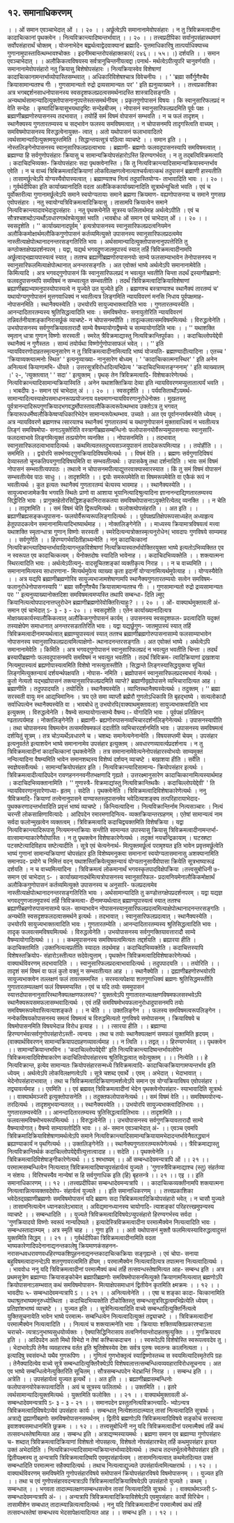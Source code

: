 ## १२. समानाधिकरणम्
। । ओं समान एवञ्चाभेदात् ओं । । २० । ।
अर्छूत्वेऽपि समानानामेवोपसंहारः । न तु त्रिविक्रमत्वादीना कादाचित्कानां
पृथक्त्वेन । नित्यविक्रान्त्यादिष्वन्तर्भावात् । । २० । ।
तत्त्वप्रदीपिका
सर्वानुपसंहास्थमाणं सर्वोपसंहारार्थं चोक्तम् । योजनाभेदेन बह्वर्थत्वाद्वेदवाक्यानां ब्रह्मादि-
पूत्तमाधिकारिषु तात्पर्याधिक्याच्च गुणानामुपास्तावित्थम्भावश्चोक्तः । इदनीमबान्तरोपसंहाक्तकारं( २४६। । ५५। ।)
दर्शयति । । समान एवञ्चाभेदात् । । अलौकिकत्वविषयस्य सर्वत्रानुचिन्तनीयत्वद्दा।पनार्थ-
मर्थत्वेऽपीत्युपरि चानुवर्णयति । समानानामेवोपसंहारो नतु क्रियासु बिशेषोपसंहारः ।
नित्यक्रियास्वेव विशेषाणां कादाचित्कानामन्तर्भाव्योपास्तिसम्भवात् । अधिकारिविशेषश्चात्र
विवेचनीयः । ।
' 'ब्रह्मा सर्वैर्गुणैश्चैव क्रियासामान्यतश्च गीः ।
गुणसामान्यतो रुद्रो द्रव्यसामान्यतः पर' ' इति ह्यनुव्याख्याने । ।
तत्त्वप्रकाशिका
अत्र भगबद्दर्शनसाधनोपासनस्य स्वसदृशफलप्रदत्वसमर्थनादस्ति शास्त्रादिसङ्गतिः ।
अन्यथार्थसामान्यादित्युक्तोपासनानुपपत्तेस्तत्समर्थनीयम् । प्रकृतगुणोपासनं विषयः । कि
स्वानुसारिफलप्रदं न वेति सन्देहः । कृष्यादिक्रियासूभयथादृष्टिः सन्देहबीजम् । नोपासनं
स्वानुसारिफलप्रदमिति पूर्वः पक्षः । ब्रह्माणीब्रह्मणोरुपासनस्य तदभावात् । तयोर्हि समं विषमं
वोपासनं सम्भवति । न च फलं तादृशम् । स्थानैक्यस्य गुणतारतम्यस्य च सद्भावेन फलस्य
समविषमत्वात् । न चोपासनमपि तादृगस्त्विति वाच्यम् । समविषमोपासनस्य विरुद्धत्वेनायुक्त-
त्वात् । अतो यथोपासनं फलाभावादितरे त्वर्थसामान्यादित्युक्तमयुस्तमिति । सिद्धान्तयत्सूत्रं
पठित्वा व्याचष्टे । । समान इति । । नोस्तलिङ्गेनोपासनस्य स्वानुसारिफलप्रदत्वाभावः । ब्रह्माणी-
ब्रह्मणोः फलवदुपासनस्यापि समविषमत्वात् । ब्रह्माण्या हि सर्वगुणोपसंहारः क्रियासु च
सामान्यक्रियोपसंहारोऽस्ति हिरण्यगर्भवत् । न तु तद्बत्विविक्रमत्वादि । कदाचिदभिव्यक्त-
क्रियोपसंहारः सदा पृथक्त्वेनास्ति । कि तु नित्यविक्रान्त्यादिसामान्यक्रियास्वन्तर्भाव एवेति । न
च वाच्यं त्रिबिक्रमत्वादिक्रियाणां लोकविलक्षणत्वेनात्याश्चर्यत्वात्कथं तदुपासनं ब्रह्माणी
हास्यतीति । तासामर्छूत्चेऽपि योग्यस्यैवोपास्यत्वात् । ब्रह्माण्याश्च नित्यं तदुपास्तियोग्य-
ताभावादिति भावः । । २० । ।
गुर्वर्थदीपिका
इति कार्याख्यानादिति वदता अलौकिककार्याख्यानादिति सूत्रार्थन्यूचितो भवति । एवं
च पूर्वोक्तरीत्या गुणानामर्छूत्वेऽपि समाने स्वयोग्यतायाः समाने ब्रह्मणा क्रियमाण-
वह्यणोपासनया च समाने गुणसछ एवोपसंहारः । नतु स्वायोग्यत्रिविक्रमत्वादिक्रियासु ।
तासामपि क्रियात्वेन समाने नित्यविक्रान्त्यादावभेदादुपसंहारः । नतु पृथक्त्येनेति सूत्रस्य
फलितार्थमाह अर्थत्वेऽपीति । एवं च सौत्रश्चशब्दोऽप्यर्थोऽवधारणार्थश्चेत्युक्तं भवति ।भावबोधः
ओं समान एवं चाभेदात् ओं । । २० । । स्वसदृशेति । '' कार्याख्यानादपूर्वम् '
इत्यत्रोपासनस्य स्वानुसारिफलप्रदत्वनियमेन अलौकिकमोक्षार्थमलौकिकगुणोपासनं
कर्तव्यमित्युक्ते उपासनस्य स्वानुसारिफलप्रदत्वमेव नास्तीत्याक्षेपोत्थानादनन्तरसङ्गतिरिति
भावः । अर्थसामान्यादित्युक्तोपासनानुपपत्तेरिति तु कण्ठोक्ताक्षेपप्रदर्शनपरम् । यद्वा,
यद्यर्थ भगवद्रुणजातमुपास्यं स्यात् तर्हि त्रिविक्रमत्वादीनामपि अर्छूत्वाद्भह्मायपास्यत्वं
स्यात् । ततश्च ब्रह्याणीब्रह्मणोरुपासनयोः साम्ये फलसाम्याभावेन तेनोपासनस्य न
स्वानुसारिफलमित्याक्षेपोत्थानात् अनन्तरसङ्गतिः । अत एवोक्तं भाष्ये अर्थत्वेऽपि
समानानामेवेति । किमित्यादि । अत्र भगवद्गुणोपासनं किं स्वानुसारिफलप्रदं न भवत्युत
भवतीति चिन्ता तदर्थं द्रस्याणीब्रह्मणो: फलवदुपासनमपि समविषमं न सम्भवत्युत
सम्भवतीति । तदर्थं त्रिविक्रमत्वादिक्रियाविशेषाणां ब्रह्याणीब्रह्यभ्यामनुपास्योपास्यत्वे न
युज्येते उत युज्येते इति । ब्रह्मणश्च बस्त्राण्याश्च स्थानैक्यं तारतम्यं च' यथायोग्यगुणोपासनं
मुत्तगवाधिक्यं न भवतीत्यत्र लिङ्गमिति न्यायविवरणं मनसि निधाय पूर्वपक्षमाह-
नोपासनमिति । स्थानैक्यस्येति । उभयोरपि सायुज्यभाक्त्वादिति भावः ।
गुणतारतम्यस्येति । आनन्दादितारतम्यस्य श्रुतिसिद्धत्वादिति भावः । समविषमोपा-
सनायुतोरिति न्यायविवरणं तन्निवर्तनीयाशङ्कानिरासर्छूकं व्याचष्टे- न चोपासनमपीति ।
तादृल्कलवत्समविषममित्यर्थः । विरुद्धत्वेनेति । उभयोपासनस्य सर्वगुणक्रियावतारादौ साम्ये
वैषम्यायोगाद्वैषम्ये च साम्यायोगादिति भावः । ।
'' यथाशक्ति स्मृतान् धात्रा गुणान् विष्णोः सरस्वती ।
स्मरेत् त्रैविक्रमाद्यास्तु नित्यविक्रान्तिपूर्वकाः । ।
कदाचिल्लोपयेद्देवी स्थानैक्यं न गुणैस्ततः ।
साम्यं तयोर्यथा विष्णोर्गुणोपासाफलं भवेत् । । ''
इति न्यायविवरणोदाहतस्मृत्यनुसारेण न तु त्रिविक्रमत्वादीनामित्यादि भाष्यं
योजयति- ब्रह्माण्यादीत्यादिना । एतच्च ' 'क्रियाव्यक्त्यात्मनोः स्थित' ' इत्यनुव्याख्या-
नानुसारेण बोध्यम् । ' 'कादाचित्कात्मनास्थिर' ' इति अनेन अनित्यत्वं कियाणामभि-
धीयते । उत्तरसूत्रविरोधादित्यभिप्रेत्य ' 'कदाचिदभिव्यत्तङ्ग्ननाम्' ' इति व्याख्यातम् ।' २-, 'त्युक्तत्वात् ' ' सदा' ' इत्युक्तम् । पृथक् तेन त्रिविक्रमत्वादि-
विशेषाकारेणेत्यर्थः । नित्यविक्रान्त्यादिसामान्यक्रियास्विति । अनेन यथाशक्तिक्रिया देव्या
इति न्यायविवरणमप्युत्तातात्पर्यं भवति । ।
भाबदीपः
३- समान एवं चाभेदात् अं । । २० । । स्वसदृशेति । । पर्यवसितार्थोऽयमर्थ-
सामान्यादित्यस्याक्षेपसमाधानरूपप्रयोजनाय वक्ष्यमाणन्यायविवरणानुरोधेनोक्तः । मुखतस्तु
पूर्वत्रानन्दादिरूपगुणक्रियादभगवद्धर्मोपास्तावलौकिकत्वरूपेत्थम्भाव उक्तोऽत्र तु भगवत्
क्रियारूपधर्मेष्वलौकिकेष्वप्यधिकारिभेदेन सामान्यरूपेत्थम्भाव. उच्यते । अत एव
पूर्वानन्तर्यमस्येति ध्येयम् । अत्र न्यायविवरणे ब्रह्मणश्च त्सारयाश्च स्थानैक्यं
गुणतारतम्यं च यथागुणोपासनं मुक्तावाधिक्यं न भवतीत्यत्र लिङ्गं समविषमोपा-
सनाऽयुक्तेरिति वस्त्राणीब्रह्मसम्बन्धिनोः फलोपासनयोर्वैरूप्यमुपासनायाः स्वानुसारि-
फलदत्वाभावे लिङ्गमित्युक्तं तत्प्रयोगेण व्यनक्ति । । नोपासनमिति । । तदभावात्
स्वानुसारिफलदत्वाभावादित्यर्थः । कथमित्यतस्तदुभयसञ्जयुपासनं तावदेकरूपमित्याह । ।
तयोर्हीति । । सममिति । । द्वयोरपि सर्क्भगवद्गुणक्रियादिविषयमित्यर्थः । । विषमं वेति । ।
ब्रह्मणः सर्वगुणादिविषयं देव्यास्ततो चूनकतिपयगुणादिविषयमिति वा सम्भवतीत्यर्थः ।
उपासकेषु तथा दर्शनादिति । भावः समं विषमं नोपासनं सम्भवतीत्यपपाठः । तथात्वे न
चोपासनमपीत्याद्युत्तरवाक्यास्वारस्यात । किं तु समं विषमं वोपासनं सम्भवतीत्येव पाठः
साधुः । । तादृशमिति । । द्वयोः समरूपमेवेति वा विषमरूपमेवेति वा एकैकं रूपं न
भवतीत्यर्थः । कुत इत्यतः स्थानैक्यं गुणतारतम्यं चेत्यस्य भावमाह । । स्थानैक्यस्येति । ।
सायुज्यभाजामेकत्रैव भगवति स्थितेः प्राणो वा आशाया भूयानित्यादिश्रुत्यादिना
ज्ञानानन्दाद्यिणतारतम्यस्य सिद्धेरिति भावः । प्रागुक्तहेतोरसिद्धिशङ्कानिरासकतया
समविषमोपासनाऽयुक्तेरित्येतद् व्यनक्ति । । न चेति । । तादृशमिति । । समं विषमं चेति
द्विरूपमित्यर्थः । फलोक्त्योपसंहरति । । अत इति । । ब्रह्याणीब्रह्यसङ्कध्युपासना-
फलयोर्वैरूप्यरूपलिङ्गादित्यर्थः । । पूर्वपक्षप्रतिक्षेपरूपसाध्यहेत् अध्याहृत्य हेतूपपादकत्वेन
समानानामित्यादिभाष्यार्थमाह । । नोक्तलिङ्गेनेति । । माध्यस्य क्रियामात्रविषयत्वं मत्त्वा
यथाशक्ति स्मृतान्धात्रा गुणान् विष्णोः सरस्वती । स्मरेदित्यन्यत्रोक्तस्मृत्यनुरोधेन( भावदापः
गुणविषये साम्यमाह । । सर्वगुणेति । । हिरण्यगर्भवदितीहाथ्यन्वेति । ननु कादाचित्कानां
नित्यविक्रान्त्यादिष्वन्तर्भावादित्यागन्तुकविशेषाणां नित्यक्रियास्वतर्भावोक्तिरयुक्ता भाष्ये
इत्यतोऽभिव्यक्तित एव न स्वरूपत एव कादाचित्कत्वम् । येनोक्तदोषः स्यादिति भावेनाह
। । कदाचिदभिव्यक्तेति । । शक्त्यात्मना स्थिरत्वादिति भावः । अर्थत्वेऽपीत्यनु-
वादसूचितशङ्कां व्यक्तीकृत्य निराह । । न च वाच्यमिति । । समानानामित्यस्य साधारणाना-
मित्यर्थमुपेत्य व्याख्या कृता इदानीं योग्यानामित्यर्थमुपेत्याह । । योग्यस्यैवेति । । अत्र यद्यपि
ब्रह्माणीब्रह्मणोरिव सायुज्यभाजामशेषाणामपि स्थानैक्यगुणतारतम्ययोः सत्वेन समविषम-
फलानुरोधेनोपासनस्यापि '' ब्रह्मा सर्वैगुणैश्चैव क्रियासामान्यतश्च गीः । । गुणसामान्यतो
रुद्रो द्रव्यसामान्यतः परः '' इत्यनुव्याख्यानोक्तदिशा समविषमत्वमप्यस्ति तथापि सम्बन्धा-
दिति ल्मुए क्रियानित्यत्वोपपादनात्तप्लुरोधेन ब्रह्माणीब्रह्मणोरेवोक्तिरित्याहुः? । । २० । ।
ओं- वाक्यार्थमुक्तावली
अं- समान एवं चाभेदात् ऽ- ३ - ३ - २० । । स्वसदृशेति । एतेन कार्याख्यानादित्यत्र
मोक्षाख्यकार्यस्यालौकिकत्वात् अलौकिकगुणोपासनं कार्यम् । उपासनस्य स्वसदृशफल-
प्रदत्वादिति यदुक्तं तस्याक्षेपेण समाधानात् अनन्तरसडततिरिति भावः । यद्वा यद्यर्छूगुण-
जातमुपास्यं स्यात् तर्हि त्रिविक्रमत्वादीनामप्यर्थत्वात् ब्रह्माण्युपास्यत्वं स्यात् ततश्च
ब्रह्माणीब्रह्मगोरुपासनासाम्ये फलसाम्याभावेन नोपासनस्य स्वानुसारिफलप्रदत्वमित्याक्षेणो-
त्थानादनन्तरसङ्गतिः । अत एवोक्तं भाष्ये । अर्थत्वेऽपि समानानामेवेति । किमिति ।
अत्र भगवद्गुणोपासनं स्वानुसारिफलप्रदं न भवत्युत भवतीति चिन्ता । तदर्थं
ब्रस्यापीब्रह्मणोः फलवदुपासनमपि समविषमं न भवत्युत भवतीति । तदर्थं त्रिविक्रम-
त्वादिक्रियाणां द्रखाशया नित्यमुपास्यत्वं ब्रह्यणोपास्यत्वमिति विशेषो नास्त्युतास्तीति ।
सिद्धान्ते लिङ्गस्यासिद्धयुक्त्या सूचितं लिङ्गमित्युक्तन्यायं दर्शयर्न्थपक्षयति । नोपास-
नमिति । ब्रह्मोपासनं स्वानुसारिफलप्रदस्वभावं नेत्यर्थः । कुतो नेत्यतो यद्भह्मोपासनं
तक्त्यानुसारिफलप्रदमिति व्याप्ते? ब्रह्माणीवृह्योपासने व्यभिचारादित्यत आह । ब्रह्माणीति ।
तदुपपादयति । तयोरिति । स्थानैक्यस्येति । व्याप्तिस्थानैक्यस्येत्यर्थः । तदुक्तम् । '' ब्रह्मा
सरस्वती वायुः मन आद्यभिमानिनः । त्रय एते समा व्याप्तौ ब्रह्मेरौ गुणतोऽधिकावि ति
बृहद्भाष्ये । सत्यलोकादौ सर्वाधिपत्येन स्थानैक्यस्येति वा । भावबोधे तु उभयोरपि(वाक्याथमुक्तावला)
सायुज्यभाक्त्वादिति भाव इत्युक्तम् । विरुद्धत्वेनेति । वैषम्ये साम्यायोगात्साम्ये वैषम्य।-
योगादिति भावः । पूर्वपक्षं प्रतिक्षिपन् ण्ढतात्पर्यमाह । नोक्तलिङ्गेनेति । ब्रह्माणी-
ब्रह्यणोरुपासनव्यभिचारदर्शनलिङ्गेनेत्यर्थः । उपासनस्यापीति । तथा चोपासनस्य विषमत्वेन
तत्समविषमफलं ददातीति व्यभिचारदर्शनमिति भावः ।
उपासनस्य समविषमत्वं दर्शयितुं सूत्रम् । तत्र चोऽप्यर्थेऽवधारणे च । चशब्दः
समानेत्यनेनान्वेति । विषयसप्तमी चेयम् । उपसंहार इत्यनुवर्तते इत्याशयेन भाष्ये
समानानामेव उपसंहार इत्युक्तम् । अवधारणव्यावर्त्यप्रदर्शनाय । न तु त्रिविक्रमत्वादीनां
कादाचित्कानां पृथक्त्वेनेति । तत्र समानानामेवेत्यनेनोपसंहारस्योभयोः साम्यमुक्तं
नन्वित्यादिना वैषम्यमिति भावेन समानशब्दस्य विशेष्यं दर्शयन् व्याचष्टे । बखाशया हीति ।
सर्वेति । स्वज्ञेयसर्वेत्यर्थः । सामान्यक्रियोपसंहार इति । नित्यविक्रान्त्यादिसामान्य-
क्रियोपसंहार इत्यर्थः । त्रिविक्रमत्वादीत्यादिपदेन रावणहनननवनीतभक्षणादि गृह्यते ।
उत्तरक्ष्मानुसारेण कादाचित्कानामित्यस्यार्थमाह । कदाचिदभिव्यक्तानामिति । '' गुणास्त्रै-
विक्रमाद्यांस्तु नित्यविक्रान्तिथकैः । कदाचिल्लोपयेद्देवी' ' ति न्यायविवरणानुसारेणाध्या-
हृतम् । सदेति । पृथक्त्वेनेति । त्रिविक्रमत्वादिविशेषाकारेणेत्यर्थः । ननु त्रैविक्रमादि-
क्रियाणां तत्त्वेनानुपासने वाण्यास्तस्तुपासनमेव भवेदित्याशङ्क्य तत्परिहारायाभेदाद-
पुथक्करणादन्तर्भावादिति प्रवृत्तं भाष्यं व्याचष्टे । किन्त्वित्यादिना । नित्यविक्रान्तिर्नाम
नित्यसञ्चारः । नित्यं चरन्ती लोकसाक्षिणावित्यादेः । आदिपदेन रमारमणादिनित्य-
व्यक्तक्रियान्तरग्रहणम् । एतेषां सामान्यत्वं नाम सर्वदा फलोन्मुखत्वेन व्यक्तत्वम् ।
त्रिविक्रमत्वादि कदाचिद्व्यक्तमिति विशेषक्रिया । यद्वा नित्यविक्रान्त्यादिरूपासु
नित्यमनन्तक्रियाः सन्तीति सामान्यत उपास्यासु क्रियासु त्रिविक्रमत्वादीनामन्तर्भा-
वात्सामान्याकारेणैवोपास्तिः । न तु पृथक्त्वेन विशेषाकारेणेत्यर्थः । तदुक्तं
नयचन्द्रिकायाम् । घटस्रष्टा पटसष्टेत्यादिविहाय सष्टेत्यादीति । सूत्रे एवं चेत्यनेनार्थ-
मित्पुक्तमर्छूत्वं परामृश्यत इति भावेन प्रवृत्तमर्छूत्वेति भाष्यं गुणानां सामान्यक्रियाणां
चोपसंहार इति विशेष्यमनुक्त्वा समानानां स्वयोग्यतासमानासु अशक्यानामिति समानपद-
प्रयोगे च निमित्तं वदन् यथाशस्तिक्रियेत्युक्तन्यायं योग्यतानुसार्येवोपासा क्रियेति
सूत्रभाष्यारूढं दर्शयति । न च वाच्यमित्यादिना । त्रिविक्रमत्वं लोकमानार्थं
भगवस्कृतपादविक्षेपक्रिया ।तत्त्वसुबोधिनी
७- समान एवं चाभेदात् ऽ- । कार्याख्यानादर्थमित्यत्रोपासनस्य स्वानुसारिफल-
प्रदत्वनियमेनालौकिकमोक्षार्थं अलौकिकगुणोपासनं कर्तव्यमित्युक्ते उपासनस्य च अनुसारि-
फलप्रदत्वमेव नास्तीत्याक्षेपोत्थानादनन्तरसङ्गतिरिति भावः । अर्थसामान्यादिति तु
कण्डोत्तगक्षेपप्रदर्शनपरम् । यद्वा यद्यज्ञ भगवद्गुणजातमुपास्यं तर्हि त्रिविक्रमत्वा-
दीनामप्यर्थत्वात् ब्रह्माण्युपास्यत्वं स्यात् ततश्च ब्रह्याणीब्रहणोरुपासनासाम्ये फल-
साम्याभावेन नोपासनस्यानुसारिफलप्रदत्वमित्याक्षेपोत्थानादनन्तरसङ्गतिः । अन्यथेति
स्वसदृशफलदत्वासमर्थने इत्यर्थः । तदभावात् । स्वानुसारिफलप्रदत्वात् । स्थानैक्यस्येति ।
उभयोरपि सायुज्यभाक्तत्वादिति भावः । गुणतारतम्येति । आनन्दादितारतम्यस्य
श्रुतिसिद्धत्वादिति भावः । तादृक् फलवत्समविषयमित्यर्थः । विरुद्धत्वेनेति ।
उभयोपासनस्य सर्वगुणक्तियावत्तारादौ साम्ये वैषम्यायोगादित्यर्थः ।। । । कथमुपासनस्य
समविषयत्वमित्यतः तद्दर्शयति । ब्रह्यारया हीति । कदाचिक्तामिति ।उक्तनित्यत्वप्रतीतिः
स्यादतः तदर्थमाह । कदाचिदभिव्यक्तेति । कदाचित्तस्यापि विशेषस्तक्रियोप-
संहारोऽस्तीत्यत सदेवेत्युत्ताम् । पृथक्तेन त्रिविक्रमत्वादिविशेषाकारेणेत्यर्थः ।
वाक्यार्थविवरणम्
तदभावादिति । । स्वानुसारिफलप्रदत्वाभावादित्यर्थः । तदुपपादयति । । तयोरिति । ।
तादृशं समं विषमं वा फलं कुतो वक्तुं न सम्भवतीत्यत आह । । स्थानैक्येति । ।
द्रह्याणीब्रहणोरुभयोरपि सायुज्यभाक्त्वेन तल्लक्षणं फलं तावत्सममस्ति । सरस्वत्यपेक्षया
शतगुणाधिक्यं ब्रह्मणः श्रुतिसिद्धमस्तीति गुणातारतम्यलक्षणं फलं विषममप्यस्ति । एवं च
यदि तयोः सममुपासनं स्यात्तदोपासनानुसारिस्थानैक्यलक्षणफलस्य? ' युक्तत्वेऽपि
गुणातारतभ्यलक्षणविषमफलसस्भवेऽपि स्थानैक्यरूपसमफलासम्भवादित्यर्थः । एवं तर्हि
समविषमोभयफलानुरोधादुपासनमपि तयोः समविषमरूपमेवास्त्वित्याशङ्कते । । न चेति । ।
उक्तलिङ्गेन । । फलस्य समविषमत्वरूपलिङ्गेन । नन्वेकविषयकोपासनस्य समत्वं विषमत्वं च
विरुद्धमित्यतो गुणविषये समोपासनम् । क्रियाविषये च विषमोपासनमिति विषयभेदान्न
विरोध इत्याह । । । त्सारया हीति । । ब्रह्माण्या हिरण्यगर्भवत्सर्वगुणोपसंहारोऽस्ती-
त्यन्वयः । तथा च तयोः स्थानैक्यलक्षणं समफलं युक्तमिति हृदयम् ।(वाक्यार्थविवरणन्
सामान्यक्रियापदग्रहणव्यावर्त्यमाह ।। न त्विति ।। तद्वत् ।। हिरण्यगर्भवत् ।। पृथक्त्वेन ।।
सामान्यक्रियान्तभविन । 'कदाचिल्लोपयेद्देवी' इति नित्यविक्रान्त्यादिष्वन्तर्भावलोपेन
त्रिविक्रमत्वादिविशेषाकारेण कदाचिलियोपसंहारस्य श्रुतिसिद्धत्वात् सदेत्युक्तम् । ।।
नित्येति ।। हे नित्यविक्रान्त, इत्येव सामान्यतः क्रियोपसंहारसन्मध्ये त्रिविक्रमत्वादि-
कादाचित्कक्रियागामप्यन्तर्भाव इति ध्येयम् । अर्थत्वेऽपि लोकविलक्षणत्वेऽपि । सूत्रे
चशब्द एवार्थे । एवम् । अभेदात् । भेदाभावात् । भेदेनोपसंहाराभावात् । तथा च
त्रिविक्रमत्वादिक्रियाणामर्शत्वेऽपि समान एव योग्यक्रियाविषय एवोपसंहार ।
तद्व्यावर्त्यमाह ।। एवमिति ।। एवं ब्रह्मवत् त्रिविक्रमत्वादीनां भेदेन पृथक्त्वेनोपसंहार-
स्याभावादिति सूत्रार्थः ।।
वाक्यार्थमञ्जरी
इत्युक्तोपासनेति ।। तदुक्तफलोपासनेत्यर्थः ।। समं विषमं वेति ।। समविषमयोरन्य-
तरदित्यर्थः । तादृशमुभयान्यतरत् ।। स्थानैक्यस्येति ।। उभयोरपि सायुज्यभाक्त्वादितिभावः
।। गुणतारतम्यस्येति ।। आनन्दादितारतम्यस्य त्रुतिसिद्धत्वादितिभावः ।। तादृशमिति ।।
फलवत्समविषमोभयरूपमित्यर्थः ।। विरुद्धत्वेनेति ।। उभयोपासनस्य सर्वगुणक्रियावतारादौ
साम्ये वैषम्यायोगात्। वैषम्ये साम्यायतोदिति भावः ।।
अं- समान एवञ्चाभेदात् अं- ।। एवञ्च एवमपि त्रिविक्रमादिक्रियाविशेषाणामर्थत्वेऽपि
समाने नित्यविक्रान्त्यादिसामान्यक्रियायामभेदादन्तर्भावेनैवतद्ध्यानं ब्रह्याण्याकार्यं न
पृथगित्यर्थः ।। उक्तलिङ्गेनेति ।। स्थानैक्यगुणतारतम्यरूपेणेत्यर्थः ।। त्रैविक्रमाद्यास्तु
नित्यविक्रान्तिर्थकं कदाचिल्लोपयेद्देवीत्युत्तात्वादाह ।। सदेति ।। पृथक्त्वेनेति ।।
त्रिविक्रमत्वादिविशेषाङ्गीकारेणेत्यर्थः ।।
ऽ श्मभाष्यम्
।। ओं सम्बन्धादेवमन्यत्रापि ओं ।। २१ ।।
परमात्मसम्बन्धित्वेन नित्यत्वात् त्रिविक्रमत्वादिष्वप्युपसंहार्यत्वं युज्यते ।
'गुणास्त्रैविक्रमाद्याश्च (स्तु) संहर्तव्या न संशयः ।
विरिश्चस्यैव नान्येषां स हि सर्वगुणाधिक इति (हि) बृहत्तन्त्रे ।। २१ ।। एइ
।। इति समानाधिकारणम् ।। १२ ।।तत्त्वप्रदीपिका
सम्बन्धादेवमन्यत्रापि । । कादाचित्कव्यक्तीनामपि शक्त्यात्मना नित्यत्वान्नित्यव्यक्तवदेवोप-
संहार्यत्वं युज्यते । । इति समानाधिकरणम् । ।
तत्त्वप्रकाशिका
भवेदेतद्ग्रह्माणीब्रह्मणोः समविषमोपासनं यदि ब्रह्मणः सदा त्रिबिक्रमत्वादिक्रियोपसंहारो
भवेत् । न चासौ युज्यते । तासामनित्यत्वेन ध्यानकालेऽभावात् । अविद्यमानध्यानस्य चायोगादि-
त्याशङ्कां परिहरत्त्खमुपन्यस्य व्याचष्टे । । सम्बन्धादिति । । युज्यते त्रिविक्रमत्वादिविषयेऽप्युपसंहारो
हिरण्यगर्भस्य सर्वदा । 'गुणक्रियादयो विष्णोः स्वरूपं नान्यदिष्यते । इत्यादेस्त्रिविक्रमत्वादीना
परमात्मैक्येन नित्यत्वादिति भावः । सम्बन्धस्तादात्म्यम् । अत्र स्मृतिं चाह । । गुणा इति । । अतो
यथोपासनं मुक्तौ फलमित्यस्याविरुद्धत्वादुस्तं युक्तमिति सिद्धम् । । २१ । ।
गुर्वर्थदीपिका
त्रिविक्रमत्वादीनामिति वदता भाष्यकारेणादिपदेनानाद्यनन्तकालेषु क्रियमाणकंसहनन-
नरासन्धवधरावणवधहिरण्यकशिपुहननाद्यनन्तकादाचित्कक्रियाः सङ्गृह्यन्ते । एवं चोपा-
सनाया बहुविषमत्वादानन्देऽपि शतगुणावरत्वमिति हीयम् । परमात्मैक्येन नित्यत्वादित्यत्र
तपात्मना नित्यत्वादित्यर्थः । ।
भाववोधः
ननु यदि त्रिविक्रमत्वादीनां परमात्मैक्यं कथं तर्हि तत्सवन्धस्तेषामित्यत आह- सम्बन्ध
इति । अत्र प्रथमसूत्रेण ब्रह्माण्याः क्रियासङ्कोचेन ब्रह्मापीब्रह्मणोः समविषमोपासनमित्युक्ते
क्रियाणामनित्यत्वात् ब्रह्मणोऽपि क्रियोपासनाऽसम्भवात् कथं समविषमोपासन-
मित्याक्षेपसमाधानं द्वितीयेन कृतमिति क्ष्मक्रमः । । १२ । ।
भावदीपः
५- सम्बन्धादेवमन्यत्रापि ऽ । । २१ । । अनित्यत्वेनेति । । एषा च शङ्का कादा-
चित्कानामिति यथाश्रुतभाष्यमनुरुध्योत्थिता । कदाचिदभिव्यक्तेति टीकोक्तिस्तु
सम्बन्धसूत्रसिद्धत्वमभिप्रेत्येति ध्येयम् । प्रतिज्ञांशभाष्यं व्याचष्टे । । युज्यत इति । । सूत्रेनित्यत्वादिति वाच्ये सम्बन्धादित्युक्तिर्नित्यत्वे युक्तिसूचनायेति भावेन भाष्ये परमात्म-
सम्बन्धित्वेन नित्यत्वादित्युक्तं तद्व्याचष्टे । । त्रिविक्रमत्वादीनां परमात्मैक्येन नित्यत्वादिति
। । नित्यत्वं च शक्त्यात्मनेति भावः । क्रियायाः शक्तिव्यक्तिप्रकारश्चाऽत्ता चराचरे-
त्यत्राऽनुभाष्यसुधयोर्व्यक्तः । ऐक्यासिद्धिनिरासाय तत्वनिर्णयान्तोदाहतश्रुत्युक्तिः । ।
गुणक्रियादय इति । । आदिपदेन अतो मिथो विभेदो न तेषां कश्चित्कदाचन । । स्वरूपेऽपि
विशेषोस्ति स्वरूपत्ववदेव तु । । भेदाभावेऽपि तेनैव व्यवहारश्च वर्तत इति श्रुतिशेषस्येव
देशः सर्वत्र पुरुषः स्वतन्त्रः कालनित्यता । । इत्यादिषु स्वसंवन्धो यथैव गुणरूपिणः । ।
गुणित्वं गुणभोक्तृत्वं स्याद्विष्णोस्तच्च स स्वयमित्यादिस्मृतेरपि ग्रहः । तेनैक्यादित्येव वाच्ये
सूत्रे सम्बन्धादित्युक्तिरैक्येऽपि विशेषवलात्तत्सम्बन्धित्वव्यवहाराविरोधसूचनाय । अत एव
भाष्ये सम्बन्धित्वेनेत्युक्तिरिति सूचितम् । सौत्रसम्बन्धपदेन भेदभ्रान्तिं निराह । । सम्बन्ध
इति । । अत्रेति । । उपसंहार्यत्वं युज्यत इत्यर्थे । । अत इति । । ब्रह्याणीब्रह्मसम्बन्धिनोः
फलोपासनयोरेकरूपत्वादिति । अयं च सूत्रस्य फलितार्थः । । उक्तमिति । । इतरे
त्वर्थसामान्यादित्युक्तमित्यर्थः । युक्तमिति फलोक्तिः । । २१ । ।
वाक्यार्थमुक्तावली
अं- सम्बन्धादेवमन्यत्रापि ऽ- ३ - ३ - २१ । । समानपदेन प्रस्तुतनित्यविक्रान्त्यादि-
भ्योऽन्यत्र त्रिविक्रमत्वादिविषयेऽप्येवं उपसंहारः कार्यः । सम्बन्धात् नित्येशतादात्म्यात्
तासां नित्यत्वादिति सूत्रार्थः । अत्राद्ये द्रह्याणीबहणोः समविषमोपासनसमर्थनम् । द्वितीये
ब्रह्मणोऽपि त्रिविक्रमत्वादिविषये सङ्कोचं सरस्वत्या इवाशक्यसमाधानमिति छूक्रमः । । १२ । ।
तत्त्वसुबोधिनी
ननु यदि त्रिविक्रमत्वादीनां परमात्मैक्यं तर्हि कथं तत्सवन्धस्तेषामित्यत आह । सम्बन्ध
इति । अत्राद्यण्मस्यायमर्थः । ब्रह्मणा समान एव ब्रह्माण्या गुणोपसंहारः च- शब्दात्
त्रिविक्रमत्वादिक्रियाणां विशेषतो नोपसहत्यः, विशेषतो नोपसंहारश्चेत् तर्हि कथमुपसंहार
इत्यत उक्तं अभेदादिति । नित्यविक्रान्त्यादिसामान्यक्रियान्तर्भाव्यादेवेत्यर्थः । तथाच
तदन्तर्भूतत्वेनैवोपसंहार इति । द्वितीयक्ष्मस्य तु अन्यत्रापि त्रिविक्रमत्वादिष्वपि
एवमुपसंहार्यत्वम् । तासामनित्यत्वात् कथमेतदित्यत उक्तं सम्बन्धादिति परमात्मना
सहैक्यादित्यर्थः । तथाच नित्यत्वाद्युज्यते उपसंहार्यत्वमित्यक्षरार्थः । । १२ । ।वाक्यार्थविवरणम्
समविषमेति गुणोपसंहारविषये समोपासनं क्रियोपसंहारविषये विषमोपासनम् । । युज्यत
इति । । तथा च एवं गुणोपसंहारवदन्यत्राऽपि त्रिविक्रमत्वादिक्रियाविषयेऽपि उपसंहारो
युज्यते । कथम् । सम्बन्धात् । । भगवता तादात्म्यलक्षणसम्बन्धसत्त्वेन तासां नित्यत्वादिति
सूत्रार्थः । ।
वाक्यार्थमञ्जरी
ऽ- सम्बन्धादेवमन्यत्रापि अं- । । अन्यत्रापि त्रिविक्रमत्वादिक्रियाविशेषेऽपि एवमुपसंहारः
कार्यो विरिचेन । तासामीशेन सम्बधात् तादात्म्यान्नित्यत्वादित्यर्थः । ननु यदि
त्रिविक्रमत्वादीनां परमात्मैक्यं कथं तर्हि तत्सवन्धस्तेषां सम्बन्धस्य भेदसापेक्षत्वादित्यत आह
। । सम्बन्ध इति । । १२ । ।
